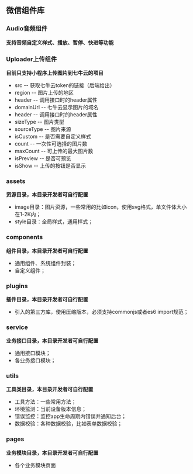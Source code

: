 ## 微信组件库

### Audio音频组件
**支持音频自定义样式、播放、暂停、快进等功能**

### Uploader上传组件
**目前只支持小程序上传图片到七牛云的项目**
 - src -- 获取七牛云token的链接（后端给出）
 - region -- 图片上传的地区
 - header -- 调用接口时的header属性
 - domainUrl -- 七牛云显示图片的域名
 - header -- 调用接口时的header属性
 - sizeType -- 图片类型
 - sourceType -- 图片来源
 - isCustom -- 是否需要自定义样式
 - count -- 一次性可选择的图片数
 - maxCount -- 可上传的最大图片数
 - isPreview -- 是否可预览
 - isShow -- 上传的按钮是否显示
 
### assets
**资源目录，本目录开发者可自行配置**
 - image目录：图片资源，一些常用的比如icon，使用svg格式，单文件体大小在1-2K内；
 - style目录：全局样式，通用样式；

### components
**组件目录，本目录开发者可自行配置**
 - 通用组件、系统组件封装；
 - 自定义组件；

### plugins
**插件目录，本目录开发者可自行配置**
 - 引入的第三方库，使用压缩版本，必须支持commonjs或者es6 import规范；

### service
**业务接口目录，本目录开发者可自行配置**
 - 通用接口模块；
 - 各业务接口模块；

### utils
**工具类目录，本目录开发者可自行配置**
 - 工具方法：一些常用方法；
 - 环境监测：当前设备版本信息；
 - 错误监控：监控app生命周期内错误并通知后台；
 - 数据校验：各种数据校验，比如表单数据校验；


### pages
**业务模块目录，本目录开发者可自行配置**
 - 各个业务模块页面
